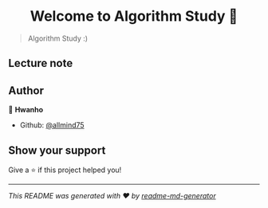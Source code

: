 <h1 align="center">Welcome to Algorithm Study 👋</h1>
<p>
</p>

> Algorithm Study :)

## Lecture note

## Author

👤 **Hwanho**
* Github: [@allmind75](https://github.com/allmind75)


## Show your support

Give a ⭐️ if this project helped you!

***
_This README was generated with ❤️ by [readme-md-generator](https://github.com/kefranabg/readme-md-generator)_
